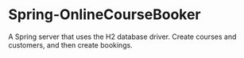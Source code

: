 # Spring-OnlineCourseBooker

A Spring server that uses the H2 database driver. Create courses and customers, and then create bookings.
